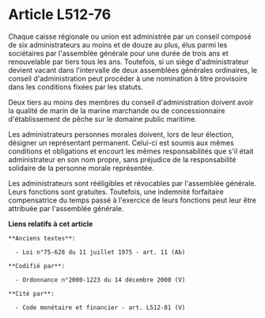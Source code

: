 # Article L512-76

Chaque caisse régionale ou union est administrée par un conseil composé de six administrateurs au moins et de douze au plus,
élus parmi les sociétaires par l'assemblée générale pour une durée de trois ans et renouvelable par tiers tous les ans.
Toutefois, si un siège d'administrateur devient vacant dans l'intervalle de deux assemblées générales ordinaires, le conseil
d'administration peut procéder à une nomination à titre provisoire dans les conditions fixées par les statuts.

Deux tiers au moins des membres du conseil d'administration doivent avoir la qualité de marin de la marine marchande ou de
concessionnaire d'établissement de pêche sur le domaine public maritime.

Les administrateurs personnes morales doivent, lors de leur élection, désigner un représentant permanent. Celui-ci est soumis
aux mêmes conditions et obligations et encourt les mêmes responsabilités que s'il était administrateur en son nom propre,
sans préjudice de la responsabilité solidaire de la personne morale représentée.

Les administrateurs sont rééligibles et révocables par l'assemblée générale. Leurs fonctions sont gratuites. Toutefois, une
indemnité forfaitaire compensatrice du temps passé à l'exercice de leurs fonctions peut leur être attribuée par l'assemblée
générale.

**Liens relatifs à cet article**

	**Anciens textes**:

	  - Loi n°75-628 du 11 juillet 1975 - art. 11 (Ab)

	**Codifié par**:

	  - Ordonnance n°2000-1223 du 14 décembre 2000 (V)

	**Cité par**:

	  - Code monétaire et financier - art. L512-81 (V)
